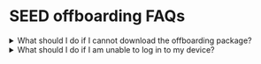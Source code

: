 # SEED offboarding FAQs

<details>
<summary>What should I do if I cannot download the offboarding package?</summary>

Raise a [support request](https://go.gov.sg/seed-techpass-support) and request the offboarding package for your Defender organisation.

</details>

<details>
<summary>What should I do if I am unable to log in to my device?</summary>

1. Raise a [support request](https://go.gov.sg/seed-techpass-support).
2. In **Details**, enter the text *I am unable to offboard my device from SEED components but I would like to submit my Intune Device ID to offboard my device from SEED*.
3. Select SEED as **TechPass Tenant**.
4. Select Production as **Environment**.
5. Provide all the required details and submit the form.

<details>
<summary>Why do I get the error <b>Unknown Tenant detected</b> while running the offboarding package?</summary>

This error indicates that you are not a SEED user or your device was not properly enrolled in SEED.

If you had properly onboarded your device to SEED earlier but still get this error, please raise a [support request](https://go.gov.sg/seed-techpass-support) with the TechPass and SEED support.

</details>

<details>
<summary>What should I do if I receive the error <b>Defender offboarding package has expired! Please download a new offboarding package from the docs portal</b> while running the offboarding package?</summary>

This error indicates that your offboarding package is outdated.

1. Follow the [offboarding steps](offboard-device/offboard-device-from-seed) for your device's operating system.
2. Download the offboarding package from the provided page and complete the offboarding steps.

If you continue to experience the same or any other error, raise a [support request](https://go.gov.sg/seed-techpass-support) with the TechPass and SEED support.

</details>

<details>
<summary>What should I do if I encounter an error on my macOS device while running the offboarding package to remove SEED components like Cloudflare WARP, Microsoft Defender, or Tanium Client?</summary>

Try running the script again. If you still experience any error, raise a [support request](https://go.gov.sg/seed-techpass-support) with the TechPass and SEED support.

</details>

<details>
<summary>After successfully completing Phase A to offboard my device from SEED components, I receive the error <b>Intune ID not found. Please manually input your Intune ID</b>. What should I do?</summary>

You may encounter this error if we are unable to auto-retrieve your Intune Device ID due to incorrect configurations on your device.

1. To get your Intune Device ID, either:
    - Go to the [TechPass portal](https://portal.techpass.gov.sg/secure/account/profile) and retrieve the Intune Device ID from your account profile.
    - If you can't access the TechPass portal, raise a [support request](https://go.gov.sg/seed-techpass-support) with the TechPass and SEED support to obtain your Intune Device ID.

2. Once you have your Intune Device ID, proceed with **Phase B: Submit Intune Device ID** to remove the device record.

If there is a significant time lapse between Phase B and Phase A, the latest version of the SEED components may be reinstalled on your device. In that case, you need to repeat **Phase A: Offboard device from SEED components**.

</details>

<details>
<summary>After submitting the Intune Device ID, I received an email stating that my offboarding was unsuccessful. What should I do?</summary>

This can happen if you submitted an incorrect Intune Device ID.

1. To get your correct Intune Device ID, either:
    - Retrieve the Intune Device ID from your account profile on the [TechPass portal](https://portal.techpass.gov.sg/secure/account/profile).
    - If you can't access the TechPass portal, raise a [support request](https://go.gov.sg/seed-techpass-support) with the TechPass and SEED support to obtain the correct Intune Device ID.

2. Complete the [offboarding steps](offboard-device/offboard-device-from-seed) for your device.

If your offboarding is still unsuccessful despite submitting the correct Intune Device ID, please raise a [support request](https://go.gov.sg/seed-techpass-support).

</details>

<details>
<summary>After submitting my Intune Device ID, I did not receive the successfully offboarded email. What should I do?</summary>

It may take up to 30 minutes for the SEED team to send the successfully offboarded email to you. If you still have not received this email, please raise a [support request](https://go.gov.sg/seed-techpass-support).

If the TechPass and SEED support team completes the offboarding for you, you may not receive this email from the SEED team. However, the TechPass and SEED support team can confirm if you have successfully offboarded your device from SEED.

</details>

<details><summary>My Internet Device belongs to Hive organisation. How do I offboard it from Defender using Hive offboarding package?</summary>



If your Defender organisation is Hive, contact [Hive support](mailto:GDS_DEN@hive.gov.sg) to get the offboarding package and follow the below steps for your device:

<details><summary>macOS</summary>

1. Save the offboarding script to the **Downloads** folder.

    > **Note**:
    > Check if the script that you received has not yet expired. The expiry date is indicated on the file name. For example, hive_mac_valid_until_2023-04-30.sh

2. Go to the **Terminal** and run the following command:
      ```
      sudo /bin/sh ~/Downloads/<name_of_offboarding_script.sh>
      ```
    >- **Note:**
    > The file name *name_of_offboarding_script* in this command is only an example. When you run the command, specify the file name of the offboarding script you downloaded.

3. Go back to the **Finder** icon in the **Dock**.

4. Choose **Applications** and search for **Microsoft Defender for Endpoint.app**.

5. Drag the app to the Bin, or select the app and choose **File** > **Move to Bin**.

</details>

<details><summary>Windows</summary>

1. Save the offboarding script in your **Downloads** folder.

  > **Note**:
  > Check if the script that you received has not yet expired. The expiry date is indicated on the file name. For example, *hive_windows_valid_until_2023-09-07.cmd*.

2. Go to **Start** and type **cmd**.
3. Right-click on **Command Prompt** and select **Run as administrator**.
4. If prompted, enter your Windows password.
5. Run the following commands:
     ```
     cd "%USERPROFILE%\Downloads\"

     .\<name_of_offboarding_script.cmd>
     ```
> **Note:**
> Name of the .cmd file mentioned in this command is only an example. When you run the command, specify the file name of the offboarding script you downloaded.  

</details>

</details>


